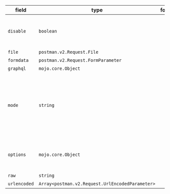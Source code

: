 | field | type | format | required | default | description |
|---|---|---|---|---|---|
| `disable` | `boolean` |  | N |  | When set to true, prevents request body from being sent |
| `file` | `postman.v2.Request.File` |  | N |  |  |
| `formdata` | `postman.v2.Request.FormParameter` |  | N |  |  |
| `graphql` | `mojo.core.Object` |  | N |  | Object type |
| `mode` | `string` |  | N |  | Postman stores the type of data associated with this request in this fieldraw urlencoded formdata file graphql |
| `options` | `mojo.core.Object` |  | N |  | Additional configurations and options set for various body modes. |
| `raw` | `string` |  | N |  |
| `urlencoded` | `Array<postman.v2.Request.UrlEncodedParameter>` |  | N |  |
